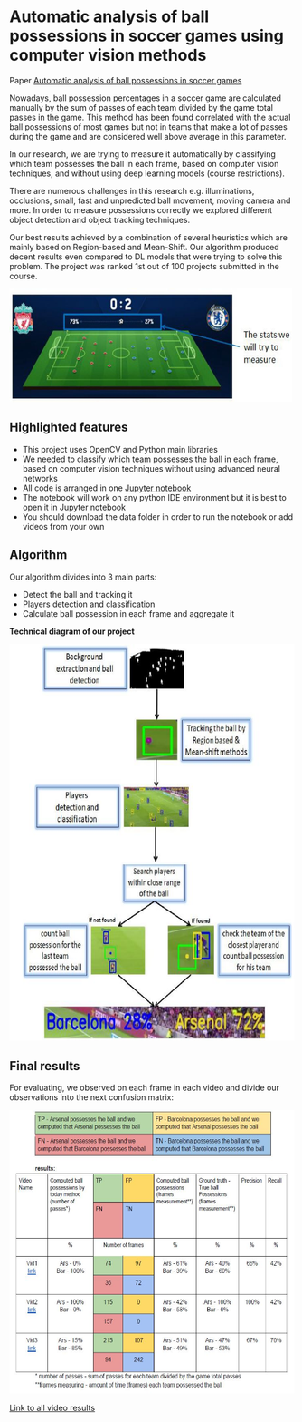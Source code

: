 # Automatic analysis of ball possessions in soccer games using computer vision methods

Paper [Automatic analysis of ball possessions in soccer games](https://github.com/orsho/Automatic-analysis-of-ball-possessions-in-soccer-games-/blob/main/Automatic%20Analysis%20of%20Ball%20Possessions%20in%20Soccer.pdf) 

Nowadays, ball possession percentages in a soccer game are calculated manually by the sum of passes of each team divided by the game total passes in the game. This method has been found correlated with the actual ball possessions of most games but not in teams that make a lot of passes during the game and are considered well above average in this parameter. 

In our research, we are trying to measure it automatically by classifying which team possesses the ball in each frame, based on computer vision techniques, and without using deep learning models (course restrictions). 

There are numerous challenges in this research e.g. illuminations, occlusions, small, fast and unpredicted ball movement, moving camera and more. In order to measure possessions correctly we explored different object detection and object tracking techniques. 

Our best results achieved by a combination of several heuristics which are mainly based on Region-based and Mean-Shift. Our algorithm produced decent results even compared to DL models that were trying to solve this problem. The project was ranked 1st out of 100 projects submitted in the course.  

<img src="https://github.com/orsho/Automatic-analysis-of-ball-possessions-in-soccer-games-/blob/main/Images/stats%20measured.JPG" width="500" height="200">

## Highlighted features

* This project uses OpenCV and Python main libraries
* We needed to classify which team possesses the ball in each frame, based on computer vision techniques without using advanced neural networks
* All code is arranged in one [Jupyter notebook](https://github.com/orsho/Automatic-analysis-of-ball-possessions-in-soccer-games-/blob/main/The%20notebook.ipynb)
* The notebook will work on any python IDE environment but it is best to open it in Jupyter notebook
* You should download the data folder in order to run the notebook or add videos from your own

## Algorithm

Our algorithm divides into 3 main parts:

* Detect the ball and tracking it
* Players detection and classification
* Calculate ball possession in each frame and aggregate it

**Technical diagram of our project**

<img src="https://github.com/orsho/Automatic-analysis-of-ball-possessions-in-soccer-games-/blob/main/Images/diagram_algo.JPG" width="600" height="700">

## Final results

For evaluating, we observed on each frame in each video and divide our observations into the next confusion matrix:

<img src="https://github.com/orsho/Automatic-analysis-of-ball-possessions-in-soccer-games-/blob/main/Images/confusion%20matrix.JPG" width="750" height="500">

[Link to all video results](https://drive.google.com/drive/folders/1J6P6w-ALf77sT4xX5981NvOzzJoJS-Ib?usp=sharing) 



